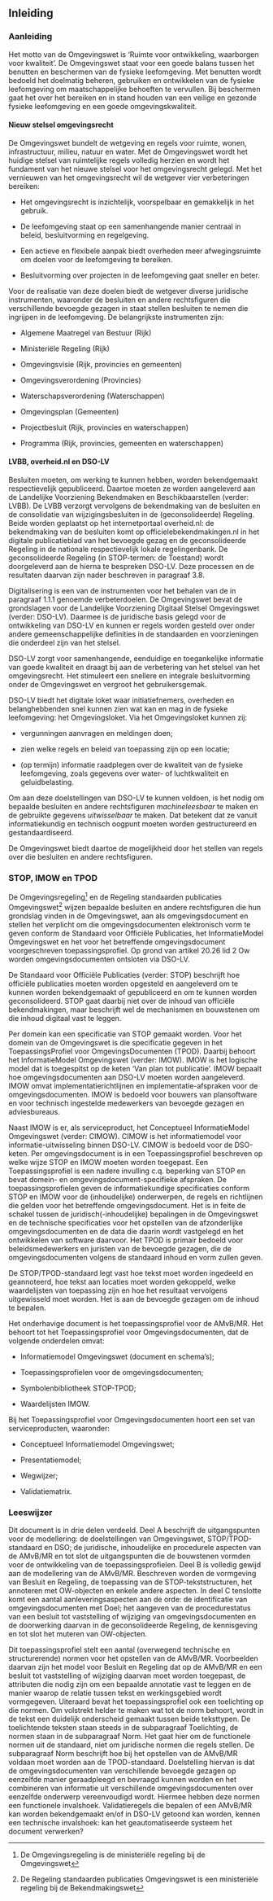 ## Inleiding

### Aanleiding

Het motto van de Omgevingswet is ‘Ruimte voor ontwikkeling, waarborgen voor
kwaliteit’. De Omgevingswet staat voor een goede balans tussen het benutten en
beschermen van de fysieke leefomgeving. Met benutten wordt bedoeld het doelmatig
beheren, gebruiken en ontwikkelen van de fysieke leefomgeving om
maatschappelijke behoeften te vervullen. Bij beschermen gaat het over het
bereiken en in stand houden van een veilige en gezonde fysieke leefomgeving en
een goede omgevingskwaliteit.

#### Nieuw stelsel omgevingsrecht

De Omgevingswet bundelt de wetgeving en regels voor ruimte, wonen,
infrastructuur, milieu, natuur en water. Met de Omgevingswet wordt het huidige
stelsel van ruimtelijke regels volledig herzien en wordt het fundament van het
nieuwe stelsel voor het omgevingsrecht gelegd. Met het vernieuwen van het
omgevingsrecht wil de wetgever vier verbeteringen bereiken:

-   Het omgevingsrecht is inzichtelijk, voorspelbaar en gemakkelijk in het
    gebruik.

-   De leefomgeving staat op een samenhangende manier centraal in beleid,
    besluitvorming en regelgeving.

-   Een actieve en flexibele aanpak biedt overheden meer afwegingsruimte om
    doelen voor de leefomgeving te bereiken.

-   Besluitvorming over projecten in de leefomgeving gaat sneller en beter.

Voor de realisatie van deze doelen biedt de wetgever diverse juridische
instrumenten, waaronder de besluiten en andere rechtsfiguren die verschillende
bevoegde gezagen in staat stellen besluiten te nemen die ingrijpen in de
leefomgeving. De belangrijkste instrumenten zijn:

-   Algemene Maatregel van Bestuur (Rijk)

-   Ministeriële Regeling (Rijk)

-   Omgevingsvisie (Rijk, provincies en gemeenten)

-   Omgevingsverordening (Provincies)

-   Waterschapsverordening (Waterschappen)

-   Omgevingsplan (Gemeenten)

-   Projectbesluit (Rijk, provincies en waterschappen)

-   Programma (Rijk, provincies, gemeenten en waterschappen)

#### LVBB, overheid.nl en DSO-LV

Besluiten moeten, om werking te kunnen hebben, worden bekendgemaakt
respectievelijk gepubliceerd. Daartoe moeten ze worden aangeleverd aan de
Landelijke Voorziening Bekendmaken en Beschikbaarstellen (verder: LVBB). De LVBB
verzorgt vervolgens de bekendmaking van de besluiten en de consolidatie van
wijzigingsbesluiten in de (geconsolideerde) Regeling. Beide worden geplaatst op
het internetportaal overheid.nl: de bekendmaking van de besluiten komt op
officielebekendmakingen.nl in het digitale publicatieblad van het bevoegde gezag
en de geconsolideerde Regeling in de nationale respectievelijk lokale
regelingenbank. De geconsolideerde Regeling (in STOP-termen: de Toestand) wordt
doorgeleverd aan de hierna te bespreken DSO-LV. Deze processen en de resultaten
daarvan zijn nader beschreven in paragraaf 3.8.

Digitalisering is een van de instrumenten voor het behalen van de in paragraaf
1.1.1 genoemde verbeterdoelen. De Omgevingswet bevat de grondslagen voor de
Landelijke Voorziening Digitaal Stelsel Omgevingswet (verder: DSO-LV). Daarmee
is de juridische basis gelegd voor de ontwikkeling van DSO-LV en kunnen er
regels worden gesteld over onder andere gemeenschappelijke definities in de
standaarden en voorzieningen die onderdeel zijn van het stelsel.

DSO-LV zorgt voor samenhangende, eenduidige en toegankelijke informatie van
goede kwaliteit en draagt bij aan de verbetering van het stelsel van het
omgevingsrecht. Het stimuleert een snellere en integrale besluitvorming onder de
Omgevingswet en vergroot het gebruikersgemak.

DSO-LV biedt het digitale loket waar initiatiefnemers, overheden en
belanghebbenden snel kunnen zien wat kan en mag in de fysieke leefomgeving: het
Omgevingsloket. Via het Omgevingsloket kunnen zij:

-   vergunningen aanvragen en meldingen doen;

-   zien welke regels en beleid van toepassing zijn op een locatie;

-   (op termijn) informatie raadplegen over de kwaliteit van de fysieke
    leefomgeving, zoals gegevens over water- of luchtkwaliteit en
    geluidbelasting.

Om aan deze doelstellingen van DSO-LV te kunnen voldoen, is het nodig om
bepaalde besluiten en andere rechtsfiguren *machineleesbaar* te maken en de
gebruikte gegevens *uitwisselbaar* te maken. Dat betekent dat ze vanuit
informatiekundig en technisch oogpunt moeten worden gestructureerd en
gestandaardiseerd.

De Omgevingswet biedt daartoe de mogelijkheid door het stellen van regels over
die besluiten en andere rechtsfiguren.

### STOP, IMOW en TPOD

De Omgevingsregeling[^1] en de Regeling standaarden publicaties Omgevingswet[^2]
wijzen bepaalde besluiten en andere rechtsfiguren die hun grondslag vinden in de
Omgevingswet, aan als omgevingsdocument en stellen het verplicht om die
omgevingsdocumenten elektronisch vorm te geven conform de Standaard voor
Officiële Publicaties, het InformatieModel Omgevingswet en het voor het
betreffende omgevingsdocument voorgeschreven toepassingsprofiel. Op grond van
artikel 20.26 lid 2 Ow worden omgevingsdocumenten ontsloten via DSO-LV.

[^1]: De Omgevingsregeling is de ministeriële regeling bij de Omgevingswet

[^2]: De Regeling standaarden publicaties Omgevingswet is een ministeriële
regeling bij de Bekendmakingswet

De Standaard voor Officiële Publicaties (verder: STOP) beschrijft hoe officiële
publicaties moeten worden opgesteld en aangeleverd om te kunnen worden
bekendgemaakt of gepubliceerd en om te kunnen worden geconsolideerd. STOP gaat
daarbij niet over de inhoud van officiële bekendmakingen, maar beschrijft wel de
mechanismen en bouwstenen om die inhoud digitaal vast te leggen.

Per domein kan een specificatie van STOP gemaakt worden. Voor het domein van de
Omgevingswet is die specificatie gegeven in het ToepassingsProfiel voor
OmgevingsDocumenten (TPOD). Daarbij behoort het InformatieModel Omgevingswet
(verder: IMOW). IMOW is het logische model dat is toegespitst op de keten ‘Van
plan tot publicatie’. IMOW bepaalt hoe omgevingsdocumenten aan DSO-LV moeten
worden aangeleverd. IMOW omvat implementatierichtlijnen en
implementatie-afspraken voor de omgevingsdocumenten. IMOW is bedoeld voor
bouwers van plansoftware en voor technisch ingestelde medewerkers van bevoegde
gezagen en adviesbureaus.

Naast IMOW is er, als serviceproduct, het Conceptueel InformatieModel
Omgevingswet (verder: CIMOW). CIMOW is het informatiemodel voor
informatie-uitwisseling binnen DSO-LV. CIMOW is bedoeld voor de DSO-keten. Per
omgevingsdocument is in een Toepassingsprofiel beschreven op welke wijze STOP en
IMOW moeten worden toegepast. Een Toepassingsprofiel is een nadere invulling
c.q. beperking van STOP en bevat domein- en omgevingsdocument-specifieke
afspraken. De toepassingsprofielen geven de informatiekundige specificaties
conform STOP en IMOW voor de (inhoudelijke) onderwerpen, de regels en
richtlijnen die gelden voor het betreffende omgevingsdocument. Het is in feite
de schakel tussen de juridisch(-inhoudelijke) bepalingen in de Omgevingswet en
de technische specificaties voor het opstellen van de afzonderlijke
omgevingsdocumenten en de data die daarin wordt vastgelegd en het ontwikkelen
van software daarvoor. Het TPOD is primair bedoeld voor beleidsmedewerkers en
juristen van de bevoegde gezagen, die de omgevingsdocumenten volgens de
standaard inhoud en vorm zullen geven.

De STOP/TPOD-standaard legt vast hoe tekst moet worden ingedeeld en geannoteerd,
hoe tekst aan locaties moet worden gekoppeld, welke waardelijsten van toepassing
zijn en hoe het resultaat vervolgens uitgewisseld moet worden. Het is aan de
bevoegde gezagen om de inhoud te bepalen.

Het onderhavige document is het toepassingsprofiel voor de AMvB/MR. Het behoort
tot het Toepassingsprofiel voor Omgevingsdocumenten, dat de volgende onderdelen
omvat:

-   Informatiemodel Omgevingswet (document en schema’s);

-   Toepassingsprofielen voor de omgevingsdocumenten;

-   Symbolenbibliotheek STOP-TPOD;

-   Waardelijsten IMOW.

Bij het Toepassingsprofiel voor Omgevingsdocumenten hoort een set van
serviceproducten, waaronder:

-   Conceptueel Informatiemodel Omgevingswet;

-   Presentatiemodel;

-   Wegwijzer;

-   Validatiematrix.

### Leeswijzer

Dit document is in drie delen verdeeld. Deel A beschrijft de uitgangspunten voor
de modellering: de doelstellingen van Omgevingswet, STOP/TPOD-standaard en DSO;
de juridische, inhoudelijke en procedurele aspecten van de AMvB/MR en tot slot
de uitgangspunten die de bouwstenen vormden voor de ontwikkeling van de
toepassingsprofielen. Deel B is volledig gewijd aan de modellering van de
AMvB/MR. Beschreven worden de vormgeving van Besluit en Regeling, de toepassing
van de STOP-tekststructuren, het annoteren met OW-objecten en enkele andere
aspecten. In deel C tenslotte komt een aantal aanleveringsaspecten aan de orde:
de identificatie van omgevingsdocumenten met Doel; het aangeven van de
procedurestatus van een besluit tot vaststelling of wijziging van
omgevingsdocumenten en de doorwerking daarvan in de geconsolideerde Regeling, de
kennisgeving en tot slot het muteren van OW-objecten.

Dit toepassingsprofiel stelt een aantal (overwegend technische en
structurerende) normen voor het opstellen van de AMvB/MR. Voorbeelden daarvan
zijn het model voor Besluit en Regeling dat op de AMvB/MR en een besluit tot
vaststelling of wijziging daarvan moet worden toegepast, de attributen die nodig
zijn om een bepaalde annotatie vast te leggen en de manier waarop de relatie
tussen tekst en werkingsgebied wordt vormgegeven. Uiteraard bevat het
toepassingsprofiel ook een toelichting op die normen. Om volstrekt helder te
maken wat tot de norm behoort, wordt in de tekst een duidelijk onderscheid
gemaakt tussen beide teksttypen. De toelichtende teksten staan steeds in de
subparagraaf Toelichting, de normen staan in de subparagraaf Norm. Het gaat hier
om de functionele normen uit de standaard, niet om juridische normen die regels
stellen. De subparagraaf Norm beschrijft hoe bij het opstellen van de AMvB/MR
voldaan moet worden aan de TPOD-standaard. Doelstelling hiervan is dat de
omgevingsdocumenten van verschillende bevoegde gezagen op eenzelfde manier
geraadpleegd en bevraagd kunnen worden en het combineren van informatie uit
verschillende omgevingsdocumenten over eenzelfde onderwerp vereenvoudigd wordt.
Hiermee hebben deze normen een functionele invalshoek. Validatieregels die
bepalen of een AMvB/MR kan worden bekendgemaakt en/of in DSO-LV getoond kan
worden, kennen een technische invalshoek: kan het geautomatiseerde systeem het
document verwerken?
